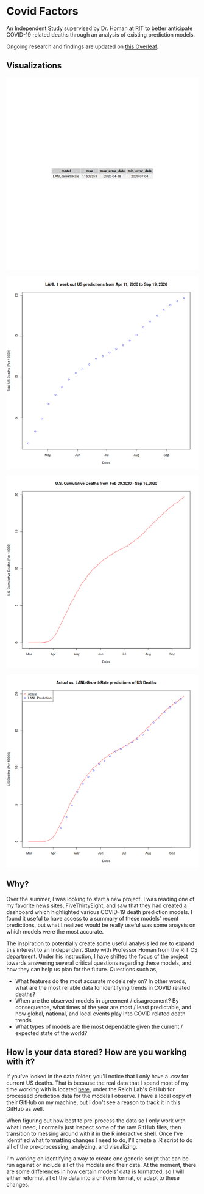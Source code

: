 # Covid Factors
An Independent Study supervised by Dr. Homan at RIT to better anticipate
COVID-19 related deaths through an analysis of existing prediction models.

Ongoing research and findings are updated on [this Overleaf](https://www.overleaf.com/read/jfwhdwprydxg).

## Visualizations
![summ](https://github.com/DylanPJackson/covid_factors/blob/master/visualizations/summ.png)

![LANLweek1](https://github.com/DylanPJackson/covid_factors/blob/master/visualizations/LANL_1week.png)

![USdeaths](https://github.com/DylanPJackson/covid_factors/blob/master/visualizations/us_deaths.png)

![LANLActual](https://github.com/DylanPJackson/covid_factors/blob/master/visualizations/lanl_comp.png)

## Why?
Over the summer, I was looking to start a new project. I was reading one of my
favorite news sites, FiveThirtyEight, and saw that they had created a dashboard
which highlighted various COVID-19 death prediction models. I found it useful
to have access to a summary of these models' recent predictions, but what I
realized would be really useful was some anaysis on which models were the most
accurate. 

The inspiration to potentially create some useful analysis led me to expand
this interest to an Independent Study with Professor Homan from the RIT CS
department. Under his instruction, I have shifted the focus of the project
towards answering several critical questions regarding these models, and how
they can help us plan for the future. Questions such as,
* What features do the most accurate models rely on? In other words, what are the most reliable data for identifying trends in COVID related deaths?
* When are the observed models in agreement / disagreement? By consequence, what times of the year are most / least predictable, and how global, national, and local events play into COVID related death trends
* What types of models are the most dependable given the current / expected state of the world?  

## How is your data stored? How are you working with it?
If you've looked in the data folder, you'll notice that I only have a .csv for
current US deaths. That is because the real data that I spend most of my time
working with is located [here](https://github.com/reichlab/covid19-forecast-hub/tree/master/data-processed),
under the Reich Lab's GitHub for processed prediction data for the models I observe.
I have a local copy of their GitHub on my machine, but I don't see a reason to
track it in this GitHub as well.

When figuring out how best to pre-process the data so I only work with what I
need, I normally just inspect some of the raw GitHub files, then transition to
messing around with it in the R interactive shell. Once I've identified what
formatting changes I need to do, I'll create a .R script to do all of the
pre-processing, analyzing, and visualizing. 

I'm working on identifying a way to create one generic script that can be run
against or include all of the models and their data. At the moment, there are
some differences in how certain models' data is formatted, so I will either
reformat all of the data into a uniform format, or adapt to these changes.
